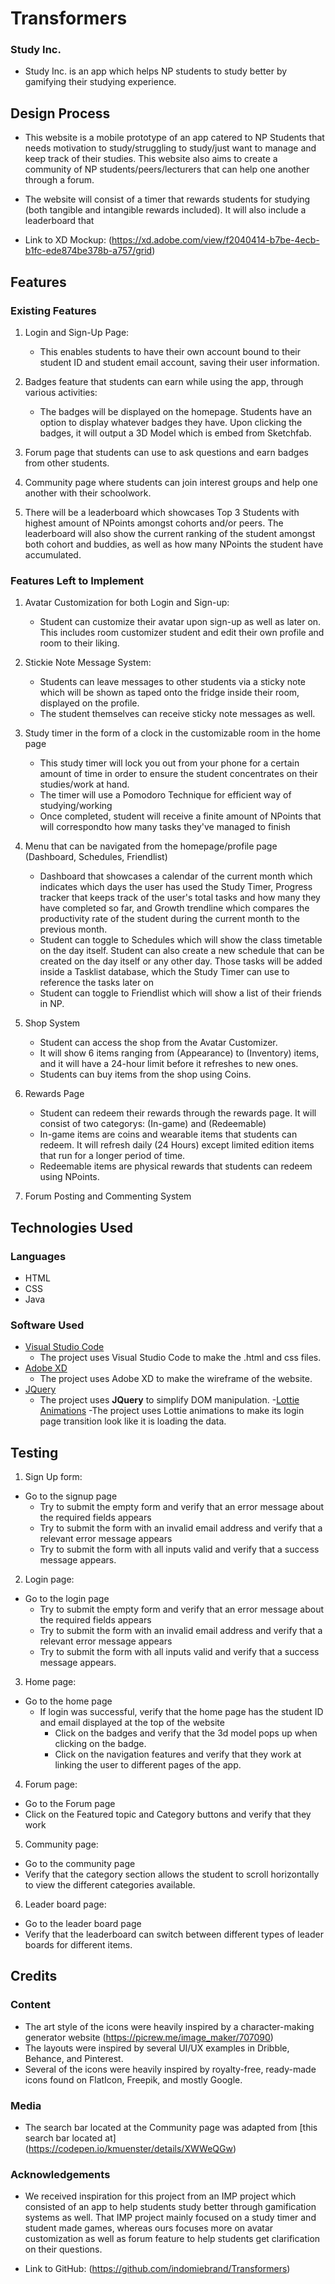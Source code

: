 # Transformers

### Study Inc.

- Study Inc. is an app which helps NP students to study better by gamifying their studying experience.

## Design Process
 
- This website is a mobile prototype of an app catered to NP Students that needs motivation to study/struggling to study/just want to manage and keep track of their studies. This website also aims to create a community of NP students/peers/lecturers that can help one another through a forum.

- The website will consist of a timer that rewards students for studying (both tangible and intangible rewards included). It will also include a leaderboard that

- Link to XD Mockup: (https://xd.adobe.com/view/f2040414-b7be-4ecb-b1fc-ede874be378b-a757/grid)


## Features

### Existing Features
1. Login and Sign-Up Page:
    - This enables students to have their own account bound to their student ID and student email account, saving their user information.

2. Badges feature that students can earn while using the app, through various activities:
    - The badges will be displayed on the homepage. Students have an option to display whatever badges they have. Upon clicking the badges, it will output a 3D Model which is embed from Sketchfab.

3. Forum page that students can use to ask questions and earn badges from other students.

4. Community page where students can join interest groups and help one another with their schoolwork.

5. There will be a leaderboard which showcases Top 3 Students with highest amount of NPoints amongst cohorts and/or peers. The leaderboard will also  show the current ranking of the student amongst both cohort and buddies, as well as how many NPoints the student have accumulated.

### Features Left to Implement
1. Avatar Customization for both Login and Sign-up:
    - Student can customize their avatar upon sign-up as well as later on. This includes room customizer student and edit their own profile and room to their liking. 

2. Stickie Note Message System:
    - Students can leave messages to other students via a sticky note which will be shown as taped onto the fridge inside their room, displayed on the profile. 
    - The student themselves can receive sticky note messages as well.


3. Study timer in the form of a clock in the customizable room in the home page
    - This study timer will lock you out from your phone for a certain amount of time in order to ensure the student concentrates on their studies/work at hand. 
    - The timer will use a Pomodoro Technique for efficient way of studying/working
    - Once completed, student will receive a finite amount of NPoints that will correspondto how many tasks they've managed to finish

4. Menu that can be navigated from the homepage/profile page (Dashboard, Schedules, Friendlist)
    - Dashboard that showcases a calendar of the current month which indicates which days the user has used the Study Timer, Progress tracker that keeps track of the user's total tasks and how many they have completed so far, and Growth trendline which compares the productivity rate of the student during the current month to the previous month. 
    - Student can toggle to Schedules which will show the class timetable on the day itself. Student can also create a new schedule that can be created on the day itself or any other day. Those tasks will be added inside a Tasklist database, which the Study Timer can use to reference the tasks later on
    - Student can toggle to Friendlist which will show a list of their friends in NP.

5. Shop System
    - Student can access the shop from the Avatar Customizer.
    - It will show 6 items ranging from (Appearance) to (Inventory) items, and it will have a 24-hour limit before it refreshes to new ones. 
    - Students can buy items from the shop using Coins.

6. Rewards Page
    - Student can redeem their rewards through the rewards page. It will consist of two categorys: (In-game) and (Redeemable)
    - In-game items are coins and wearable items that students can redeem. It will refresh daily (24 Hours) except limited edition items that run for a longer period of time.
    - Redeemable items are physical rewards that students can redeem using NPoints. 

7. Forum Posting and Commenting System


## Technologies Used

### Languages
 
- HTML
- CSS
- Java
 
### Software Used
 
- [Visual Studio Code]([https://code.visualstudio.com])
  - The project uses Visual Studio Code to make the .html and css files.
- [Adobe XD]([https://www.adobe.com/sg/products/xd.html)
  - The project uses Adobe XD to make the wireframe of the website.
- [JQuery](https://jquery.com)
    - The project uses **JQuery** to simplify DOM manipulation.
-[Lottie Animations](https://lottiefiles.com/search?q=loading&category=animations)
  -The project uses Lottie animations to make its login page transition look like it is loading the data.

## Testing

1. Sign Up form:
- Go to the signup page 
    - Try to submit the empty form and verify that an error message about the required fields appears
    - Try to submit the form with an invalid email address and verify that a relevant error message appears
    - Try to submit the form with all inputs valid and verify that a success message appears.

2. Login page:
- Go to the login page
    - Try to submit the empty form and verify that an error message about the required fields appears
    - Try to submit the form with an invalid email address and verify that a relevant error message appears
    - Try to submit the form with all inputs valid and verify that a success message appears.

3. Home page:
- Go to the home page
    - If login was successful, verify that the home page has the student ID and email displayed at the top of the website
        - Click on the badges and verify that the 3d model pops up when clicking on the badge.
        - Click on the navigation features and verify that they work at linking the user to different pages of the app.

4. Forum page:
- Go to the Forum page
- Click on the Featured topic and Category buttons and verify that they work

5. Community page:
- Go to the community page
- Verify that the category section allows the student to scroll horizontally to view the different categories available.

6. Leader board page:
- Go to the leader board page
- Verify that the leaderboard can switch between different types of leader boards for different items.



## Credits

### Content
- The art style of the icons were heavily inspired by a character-making generator website (https://picrew.me/image_maker/707090) 
- The layouts were inspired by several UI/UX examples in Dribble, Behance, and Pinterest.
- Several of the icons were heavily inspired by royalty-free, ready-made icons found on FlatIcon, Freepik, and mostly Google.

### Media
-  The search bar located at the Community page was adapted from [this search bar located at] (https://codepen.io/kmuenster/details/XWWeQGw)

### Acknowledgements

- We received inspiration for this project from an IMP project which consisted of an app to help students study better through gamification systems as well. That IMP project mainly focused on a study timer and student made games, whereas ours focuses more on avatar customization as well as forum feature to help students get clarification on their questions.

- Link to GitHub: (https://github.com/indomiebrand/Transformers)